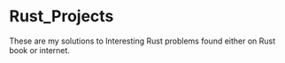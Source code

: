 # Rust_Projects
These are my solutions to Interesting Rust problems found either on Rust book or internet.

